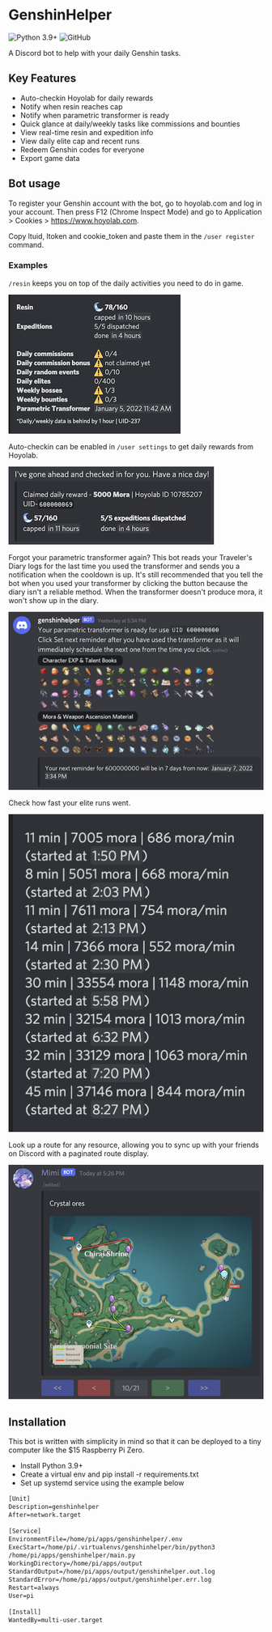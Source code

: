 # GenshinHelper

![Python 3.9+](https://img.shields.io/badge/python-3.9%20%7C%203.10-blue)
![GitHub](https://img.shields.io/github/license/nano-shino/genshinhelper)

A Discord bot to help with your daily Genshin tasks.

## Key Features

- Auto-checkin Hoyolab for daily rewards
- Notify when resin reaches cap
- Notify when parametric transformer is ready
- Quick glance at daily/weekly tasks like commissions and bounties
- View real-time resin and expedition info
- View daily elite cap and recent runs
- Redeem Genshin codes for everyone
- Export game data

## Bot usage

To register your Genshin account with the bot, go to hoyolab.com and log in your account.
Then press F12 (Chrome Inspect Mode) and go to Application > Cookies > https://www.hoyolab.com.

Copy ltuid, ltoken and cookie_token and paste them in the `/user register` command.

### Examples

`/resin` keeps you on top of the daily activities you need to do in game.

![resin](doc/feature_resin.png)

Auto-checkin can be enabled in `/user settings` to get daily rewards from Hoyolab.

![resin](doc/feature_autocheckin.png)

Forgot your parametric transformer again? 
This bot reads your Traveler's Diary logs for the last time you used the transformer 
and sends you a notification when the cooldown is up.
It's still recommended that you tell the bot when you used your transformer by 
clicking the button because the diary isn't a reliable method. When the transformer
doesn't produce mora, it won't show up in the diary.

![resin](doc/feature_parametric.png)

Check how fast your elite runs went.

![resin](doc/feature_eliterun.png)

Look up a route for any resource, allowing you to sync up with your friends on Discord
with a paginated route display.

![resin](doc/feature_route.png)

## Installation

This bot is written with simplicity in mind so that it can be deployed to a tiny computer
like the $15 Raspberry Pi Zero.

- Install Python 3.9+
- Create a virtual env and pip install -r requirements.txt
- Set up systemd service using the example below

```
[Unit]
Description=genshinhelper
After=network.target

[Service]
EnvironmentFile=/home/pi/apps/genshinhelper/.env
ExecStart=/home/pi/.virtualenvs/genshinhelper/bin/python3 /home/pi/apps/genshinhelper/main.py
WorkingDirectory=/home/pi/apps/output
StandardOutput=/home/pi/apps/output/genshinhelper.out.log
StandardError=/home/pi/apps/output/genshinhelper.err.log
Restart=always
User=pi

[Install]
WantedBy=multi-user.target
```